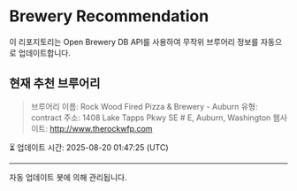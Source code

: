 # Brewery Recommendation

이 리포지토리는 Open Brewery DB API를 사용하여 무작위 브루어리 정보를 자동으로 업데이트합니다.

## 현재 추천 브루어리
> 브루어리 이름: Rock Wood Fired Pizza & Brewery - Auburn
유형: contract
주소: 1408 Lake Tapps Pkwy SE # E, Auburn, Washington
웹사이트: http://www.therockwfp.com

⏳ 업데이트 시간: 2025-08-20 01:47:25 (UTC)

---
자동 업데이트 봇에 의해 관리됩니다.